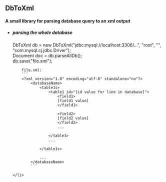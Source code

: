 <h2>DbToXml </h2>
<h4> A small library for parsing database query to an xml output </h4>

<ul>
	<li>	
		<h5> parsing the whole database </h5>
		DbToXml db = new DbToXml("jdbc:mysql://localhost:3306/...", "root", "", "com.mysql.cj.jdbc.Driver"); </br>
        Document doc = db.parseAllDb();</br>
        db.save("file.xml");</br>

        file.xml:
        ```
        <?xml version="1.0" encoding="utf-8" standalone="no"?>
            <databaseName>
                <table1s>
                    <table1 id="[id value for line in database]">
                        <field1>
                        [field1 value]
                        </field1>

                        <field2>
                        [field2 value]
                        </field2>
                        ...

                    </table1>
                    ...

                </table1s>

                ...
            </databaseName>
            ```

	</li>
		
</ul>